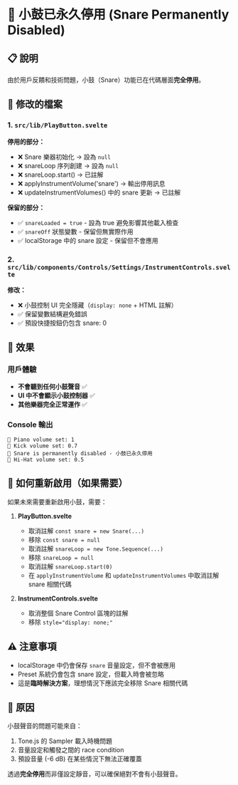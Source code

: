 # 🚫 小鼓已永久停用 (Snare Permanently Disabled)

## 📋 說明

由於用戶反饋和技術問題，小鼓（Snare）功能已在代碼層面**完全停用**。

## 🔧 修改的檔案

### 1. `src/lib/PlayButton.svelte`

**停用的部分：**
- ❌ Snare 樂器初始化 → 設為 `null`
- ❌ snareLoop 序列創建 → 設為 `null`
- ❌ snareLoop.start() → 已註解
- ❌ applyInstrumentVolume('snare') → 輸出停用訊息
- ❌ updateInstrumentVolumes() 中的 snare 更新 → 已註解

**保留的部分：**
- ✅ `snareLoaded = true` - 設為 true 避免影響其他載入檢查
- ✅ `snareOff` 狀態變數 - 保留但無實際作用
- ✅ localStorage 中的 snare 設定 - 保留但不會應用

### 2. `src/lib/components/Controls/Settings/InstrumentControls.svelte`

**修改：**
- ❌ 小鼓控制 UI 完全隱藏（`display: none` + HTML 註解）
- ✅ 保留變數結構避免錯誤
- ✅ 預設快捷按鈕仍包含 snare: 0

## 🎯 效果

### 用戶體驗
- **不會聽到任何小鼓聲音** ✅
- **UI 中不會顯示小鼓控制器** ✅
- **其他樂器完全正常運作** ✅

### Console 輸出
```
🎹 Piano volume set: 1
🥁 Kick volume set: 0.7
🚫 Snare is permanently disabled - 小鼓已永久停用
🎩 Hi-Hat volume set: 0.5
```

## 🔄 如何重新啟用（如果需要）

如果未來需要重新啟用小鼓，需要：

1. **PlayButton.svelte**
   - 取消註解 `const snare = new Snare(...)` 
   - 移除 `const snare = null`
   - 取消註解 `snareLoop = new Tone.Sequence(...)`
   - 移除 `snareLoop = null`
   - 取消註解 `snareLoop.start(0)`
   - 在 `applyInstrumentVolume` 和 `updateInstrumentVolumes` 中取消註解 snare 相關代碼

2. **InstrumentControls.svelte**
   - 取消整個 Snare Control 區塊的註解
   - 移除 `style="display: none;"`

## ⚠️ 注意事項

- localStorage 中仍會保存 `snare` 音量設定，但不會被應用
- Preset 系統仍會包含 snare 設定，但載入時會被忽略
- 這是**臨時解決方案**，理想情況下應該完全移除 Snare 相關代碼

## 📝 原因

小鼓聲音的問題可能來自：
1. Tone.js 的 Sampler 載入時機問題
2. 音量設定和觸發之間的 race condition
3. 預設音量 (-6 dB) 在某些情況下無法正確覆蓋

透過**完全停用**而非僅設定靜音，可以確保絕對不會有小鼓聲音。

